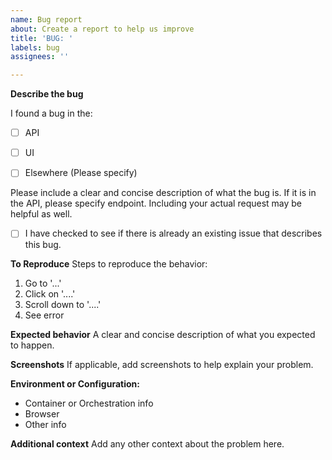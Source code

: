```yaml
---
name: Bug report
about: Create a report to help us improve
title: 'BUG: '
labels: bug
assignees: ''

---
```


**Describe the bug**

I found a bug in the:
- [ ] API
- [ ] UI
- [ ] Elsewhere (Please specify)


Please include a clear and concise description of what the bug is.
If it is in the API, please specify endpoint.
Including your actual request may be helpful as well.

- [ ] I have checked to see if there is already an existing issue that describes this bug.


**To Reproduce**
Steps to reproduce the behavior:
1. Go to '...'
2. Click on '....'
3. Scroll down to '....'
4. See error

**Expected behavior**
A clear and concise description of what you expected to happen.

**Screenshots**
If applicable, add screenshots to help explain your problem.

**Environment or Configuration:**
 - Container or Orchestration info
 - Browser
 - Other info

**Additional context**
Add any other context about the problem here.
